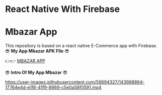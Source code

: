 # React Native With Firebase 
# Mbazar App

This repository is based on a react native E-Commerce app with Firebase.
😎 **My App Mbazar APK FIle** 😎

👉👉 [MBAZAR APP](https://raw.githubusercontent.com/iamrealfarhanbd/Mbazar-2.0/main/Mbazar.apk)

😎 **Intro Of My App Mbazar** 😎

https://user-images.githubusercontent.com/56694327/143988864-17764e4d-e1f8-41f9-8669-c5e0a58f0591.mp4

